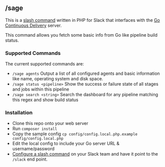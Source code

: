## /sage

This is a [slash command](https://api.slack.com/slash-commands) written in PHP for Slack that interfaces with the [Go Continuous Delivery](https://www.go.cd/) server.

This command allows you fetch some basic info from Go like pipeline build status.

### Supported Commands

The current supported commands are:

* `/sage agents` Output a list of all configured agents and basic information like name, operating system and disk space.
* `/sage status <pipeline>` Show the success or failure state of all stages and jobs within this pipeline
* `/sage search <string>` Search the dashboard for any pipeline matching this regex and show build status

### Installation

* Clone this repo onto your web server
* Run `composer install`
* Copy the sample config `cp config/config.local.php.example config/config.local.php`
* Edit the local config to include your Go server URL & username/password
* [Configure a slash command](https://my.slack.com/services/new/slash-commands) on your Slack team and have it point to the `/slack` end point.
